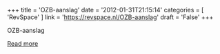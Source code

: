 +++
title = 'OZB-aanslag'
date = '2012-01-31T21:15:14'
categories = [ 
 'RevSpace' 
] 
link = 'https://revspace.nl/OZB-aanslag'
draft = 'False'
+++

<div class="mw-content-ltr mw-parser-output" dir="ltr" lang="en-GB"><p><a class="mw-selflink selflink">OZB-aanslag</a>
</p></div>

[Read more](https://revspace.nl/OZB-aanslag)